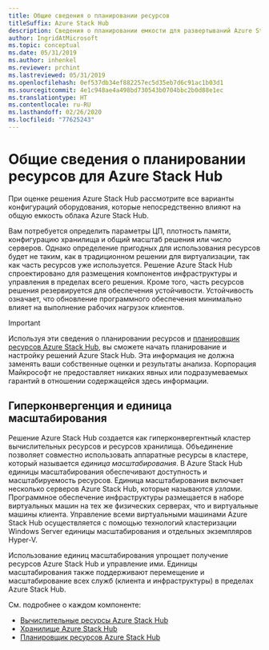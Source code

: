 ```yaml
---
title: Общие сведения о планировании ресурсов
titleSuffix: Azure Stack Hub
description: Сведения о планировании емкости для развертываний Azure Stack Hub.
author: IngridAtMicrosoft
ms.topic: conceptual
ms.date: 05/31/2019
ms.author: inhenkel
ms.reviewer: prchint
ms.lastreviewed: 05/31/2019
ms.openlocfilehash: 0ef537db34ef882257ec5d35eb7d6c91ac1b03d1
ms.sourcegitcommit: 4e1c948ae4a498bd730543b0704bbc2b0d88e1ec
ms.translationtype: HT
ms.contentlocale: ru-RU
ms.lasthandoff: 02/26/2020
ms.locfileid: "77625243"
---
```

# <a name="capacity-planning-for-azure-stack-hub-overview"></a>Общие сведения о планировании ресурсов для Azure Stack Hub

При оценке решения Azure Stack Hub рассмотрите все варианты конфигураций оборудования, которые непосредственно влияют на общую емкость облака Azure Stack Hub.

Вам потребуется определить параметры ЦП, плотность памяти, конфигурацию хранилища и общий масштаб решения или число серверов. Однако определение пригодных для использования ресурсов будет не таким, как в традиционном решении для виртуализации, так как часть ресурсов уже используется. Решение Azure Stack Hub спроектировано для размещения компонентов инфраструктуры и управления в пределах всего решения. Кроме того, часть ресурсов решения резервируется для обеспечения устойчивости. Устойчивость означает, что обновление программного обеспечения минимально влияет на выполнение рабочих нагрузок клиентов.

> [!IMPORTANT]
> Используя эти сведения о планировании ресурсов и [планировщик ресурсов Azure Stack Hub](https://aka.ms/azstackcapacityplanner), вы сможете начать планирование и настройку решений Azure Stack Hub. Эта информация не должна заменять ваши собственные оценки и результаты анализа. Корпорация Майкрософт не предоставляет никаких явных или подразумеваемых гарантий в отношении содержащейся здесь информации.

## <a name="hyperconvergence-and-the-scale-unit"></a>Гиперконвергенция и единица масштабирования
Решение Azure Stack Hub создается как гиперконвергентный кластер вычислительных ресурсов и ресурсов хранилища. Объединение позволяет совместно использовать аппаратные ресурсы в кластере, который называется *единица масштабирования*. В Azure Stack Hub единицы масштабирования обеспечивают доступность и масштабируемость ресурсов. Единица масштабирования включает несколько серверов Azure Stack Hub, которые называются *узлами*. Программное обеспечение инфраструктуры размещается в наборе виртуальных машин на тех же физических серверах, что и виртуальные машины клиента. Управление всеми виртуальными машинами Azure Stack Hub осуществляется с помощью технологий кластеризации Windows Server единицы масштабирования и отдельных экземпляров Hyper-V.

Использование единиц масштабирования упрощает получение ресурсов Azure Stack Hub и управление ими. Единицы масштабирования также поддерживают перемещение и масштабирование всех служб (клиента и инфраструктуры) в пределах Azure Stack Hub.

См. подробнее о каждом компоненте:

- [Вычислительные ресурсы Azure Stack Hub](azure-stack-capacity-planning-compute.md)
- [Хранилище Azure Stack Hub](azure-stack-capacity-planning-storage.md)
- [Планировщик ресурсов Azure Stack Hub](azure-stack-capacity-planner.md)

